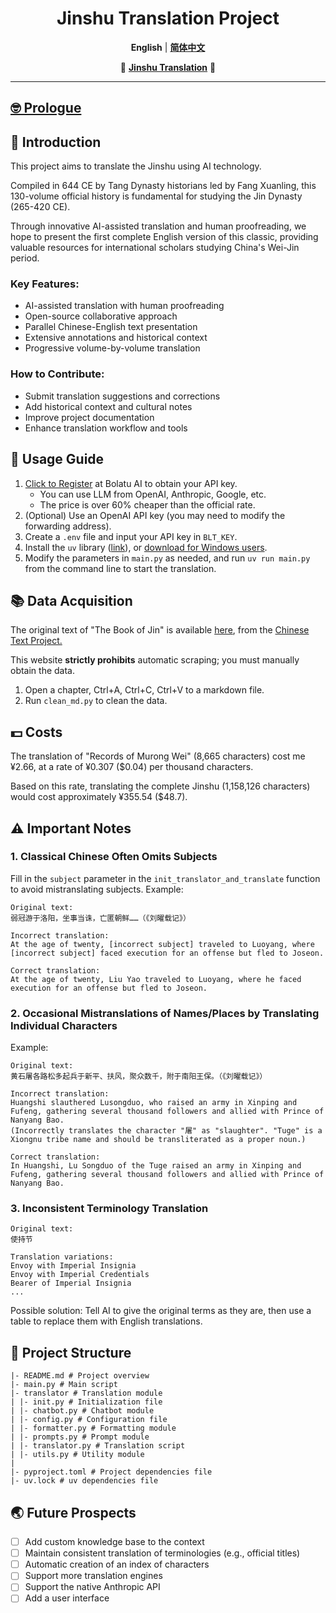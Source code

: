 <div align="center">


<h1>Jinshu Translation Project</h1>


**English** | [**简体中文**](../README.md)

📑 [**Jinshu Translation**](contents.md) 📑
</div>

---

## [🤓 Prologue](PROLOGUE_EN.MD)

## 🤔 Introduction
This project aims to translate the Jinshu using AI technology. 

Compiled in 644 CE by Tang Dynasty historians led by Fang Xuanling, this 130-volume official history is fundamental for studying the Jin Dynasty (265-420 CE). 

Through innovative AI-assisted translation and human proofreading, we hope to present the first complete English version of this classic, providing valuable resources for international scholars studying China's Wei-Jin period.

### Key Features:

- AI-assisted translation with human proofreading
- Open-source collaborative approach
- Parallel Chinese-English text presentation
- Extensive annotations and historical context
- Progressive volume-by-volume translation

### How to Contribute:

- Submit translation suggestions and corrections
- Add historical context and cultural notes
- Improve project documentation
- Enhance translation workflow and tools

## 📑 Usage Guide
1. [Click to Register](https://api.bltcy.ai/register?aff=q3ue) at Bolatu AI to obtain your API key.
   - You can use LLM from OpenAI, Anthropic, Google, etc.
   - The price is over 60% cheaper than the official rate.
2. (Optional) Use an OpenAI API key (you may need to modify the forwarding address).
3. Create a `.env` file and input your API key in `BLT_KEY`.
4. Install the `uv` library ([link](https://github.com/astral-sh/uv)), or [download for Windows users](https://github.com/astral-sh/uv/releases/download/0.5.8/uv-x86_64-pc-windows-msvc.zip).
5. Modify the parameters in `main.py` as needed, and run `uv run main.py` from the command line to start the translation.

## 📚 Data Acquisition
The original text of "The Book of Jin" is available [here](https://ctext.org/wiki.pl?if=gb&res=788577&remap=gb), from the [Chinese Text Project.](https://ctext.org/ens)

This website **strictly prohibits** automatic scraping; you must manually obtain the data.
1. Open a chapter, Ctrl+A, Ctrl+C, Ctrl+V to a markdown file.
2. Run `clean_md.py` to clean the data.

## 💵 Costs
The translation of "Records of Murong Wei" (8,665 characters) cost me ¥2.66, at a rate of ¥0.307 ($0.04) per thousand characters.

Based on this rate, translating the complete Jinshu (1,158,126 characters) would cost approximately ¥355.54 ($48.7).

## ⚠ Important Notes

### 1. Classical Chinese Often Omits Subjects
Fill in the `subject` parameter in the `init_translator_and_translate` function to avoid mistranslating subjects. Example:
```
Original text:
弱冠游于洛阳，坐事当诛，亡匿朝鲜……（《刘曜载记》）

Incorrect translation:
At the age of twenty, [incorrect subject] traveled to Luoyang, where [incorrect subject] faced execution for an offense but fled to Joseon.

Correct translation:
At the age of twenty, Liu Yao traveled to Luoyang, where he faced execution for an offense but fled to Joseon.
```

### 2. Occasional Mistranslations of Names/Places by Translating Individual Characters
Example:
```
Original text:
黄石屠各路松多起兵于新平、扶风，聚众数千，附于南阳王保。（《刘曜载记》）

Incorrect translation:
Huangshi slauthered Lusongduo, who raised an army in Xinping and Fufeng, gathering several thousand followers and allied with Prince of Nanyang Bao.
(Incorrectly translates the character "屠" as "slaughter". "Tuge" is a Xiongnu tribe name and should be transliterated as a proper noun.)

Correct translation:
In Huangshi, Lu Songduo of the Tuge raised an army in Xinping and Fufeng, gathering several thousand followers and allied with Prince of Nanyang Bao.
```


### 3. Inconsistent Terminology Translation
```
Original text:
使持节

Translation variations:
Envoy with Imperial Insignia
Envoy with Imperial Credentials
Bearer of Imperial Insignia
...
```
Possible solution: Tell AI to give the original terms as they are, then use a table to replace them with English translations.



## 💬 Project Structure
```
|- README.md # Project overview
|- main.py # Main script
|- translator # Translation module
| |- init.py # Initialization file
| |- chatbot.py # Chatbot module
| |- config.py # Configuration file
| |- formatter.py # Formatting module
| |- prompts.py # Prompt module
| |- translator.py # Translation script
| |- utils.py # Utility module
|
|- pyproject.toml # Project dependencies file
|- uv.lock # uv dependencies file
```

## 🌏 Future Prospects
- [ ] Add custom knowledge base to the context
- [ ] Maintain consistent translation of terminologies (e.g., official titles)
- [ ] Automatic creation of an index of characters
- [ ] Support more translation engines
- [ ] Support the native Anthropic API
- [ ] Add a user interface